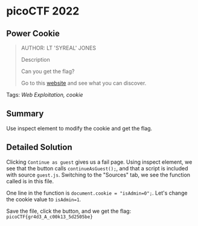 # picoCTF 2022
## Power Cookie

> AUTHOR: LT 'SYREAL' JONES
>
> Description
>
> Can you get the flag?
>
> Go to this [website](http://saturn.picoctf.net:55287/) and see what you can discover.

Tags: *Web Exploitation, cookie*

## Summary

Use inspect element to modify the cookie and get the flag.

## Detailed Solution

Clicking `Continue as guest` gives us a fail page. Using inspect element, we see that the button calls `continueAsGuest();`, and that a script is included with source `guest.js`. Switching to the "Sources" tab, we see the function called is in this file.

One line in the function is `document.cookie = "isAdmin=0";`. Let's change the cookie value to `isAdmin=1`.

Save the file, click the button, and we get the flag: `picoCTF{gr4d3_A_c00k13_5d2505be}`